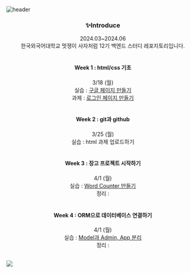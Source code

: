 ![header](https://capsule-render.vercel.app/api?type=waving&color=FF7F00&height=300&section=header&text=LIONHUFS%2012TH%20HUFS%20REPOSITORY🍀&fontSize=40)

<div align=center>
<h3>✨Introduce</h3>
2024.03~2024.06
<br>
한국외국어대학교 멋쟁이 사자처럼 12기 백엔드 스터디 레포지토리입니다.
<br>
<br>

#### Week 1 : html/css 기초
3/18 (월) <br>
실습 : [구글 페이지 만들기](https://github.com/Vida0822/lionhufs_12th/tree/6fcdaf9db5becbc4b5de41097dc98f81908d6c90/Week%201%2C2/%EC%84%B8%EC%85%98-%EA%B5%AC%EA%B8%80%ED%8E%98%EC%9D%B4%EC%A7%80) <br>
과제 : [로그인 페이지 만들기](https://github.com/Vida0822/lionhufs_12th/tree/6fcdaf9db5becbc4b5de41097dc98f81908d6c90/Week%201%2C2/%EA%B3%BC%EC%A0%9C-%EB%A1%9C%EA%B7%B8%EC%9D%B8%ED%8E%98%EC%9D%B4%EC%A7%80) <br>
<br>

#### Week 2 : git과 github 
3/25 (월) <br>
실습 : html 과제 업로드하기 <br>
<br> 

#### Week 3 : 장고 프로젝트 시작하기 
4/1 (월) <br>
실습 : [Word Counter 만들기](https://github.com/Vida0822/lionhufs_12th/tree/6fcdaf9db5becbc4b5de41097dc98f81908d6c90/Week%203/myproject) <br> 
정리 : <br>
<br> 

#### Week 4 : ORM으로 데이터베이스 연결하기
4/1 (월) <br>
실습 : [Model과 Admin, App 분리](https://github.com/Vida0822/lionhufs_12th/tree/6fcdaf9db5becbc4b5de41097dc98f81908d6c90/Week%204/modelproject) <br> 
정리 : <br>
<br> 



</div>
<img src="https://capsule-render.vercel.app/api?type=waving&color=FF7F00&height=300&section=footer" />



